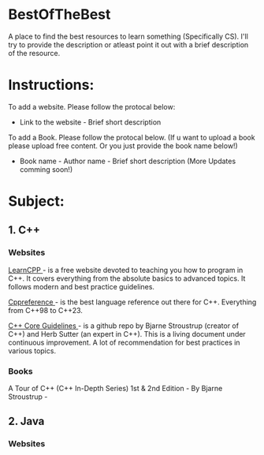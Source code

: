 # BestOfTheBest
A place to find the best resources to learn something (Specifically CS). I'll try to provide the description or atleast point it out with a brief description of the resource. 

<h1>Instructions:</h1>
To add a website. Please follow the protocal below:

- Link to the website - Brief short description 

To add a Book. Please follow the protocal below. (If u want to upload a book please upload free content. Or you just provide the book name below!)
- Book name - Author name - Brief short description
(More Updates comming soon!)

<h1>Subject:</h1>
<h2>1. C++ </h2>
<h3> Websites </h3>
<a href = "https://www.learncpp.com/" > LearnCPP </a> -  is a free website devoted to teaching you how to program in C++.  It covers everything from the absolute basics to            advanced topics. It follows modern and best practice guidelines.

<a href = "https://en.cppreference.com/" > Cppreference </a> - is the best language reference out there for C++. Everything from C++98 to C++23.

<a href = "https://github.com/isocpp/CppCoreGuidelines/blob/master/CppCoreGuidelines.md#es20-always-initialize-an-object" > C++ Core Guidelines </a> - is a github repo by Bjarne Stroustrup (creator of C++) and Herb Sutter (an expert in C++). This is a living document under continuous improvement. A lot of recommendation for best practices in various topics.

<h3> Books </h3>
A Tour of C++ (C++ In-Depth Series) 1st & 2nd Edition - By Bjarne Stroustrup -

<h2>2. Java </h2>
<h3> Websites </h3>

